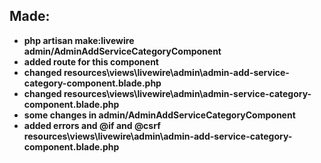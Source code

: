 ## Made:
- **php artisan make:livewire admin/AdminAddServiceCategoryComponent** 
- **added route for this component** 
- **changed resources\views\livewire\admin\admin-add-service-category-component.blade.php** 
- **changed resources\views\livewire\admin\admin-service-category-component.blade.php** 
- **some changes in admin/AdminAddServiceCategoryComponent** 
- **added errors and @if and @csrf resources\views\livewire\admin\admin-add-service-category-component.blade.php** 

